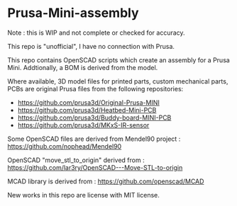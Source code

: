 # Prusa-Mini-assembly

Note : this is WIP and not complete or checked for accuracy.

This repo is "unofficial", I have no connection with Prusa.

This repo contains OpenSCAD scripts which create an assembly for a Prusa Mini. Addtionally, a BOM is derived from the model.

Where available, 3D model files for printed parts, custom mechanical parts, PCBs are original Prusa files from the following repositories:

- https://github.com/prusa3d/Original-Prusa-MINI
- https://github.com/prusa3d/Heatbed-Mini-PCB
- https://github.com/prusa3d/Buddy-board-MINI-PCB
- https://github.com/prusa3d/MKxS-IR-sensor

Some OpenSCAD files are derived from Mendel90 project : https://github.com/nophead/Mendel90

OpenSCAD "move_stl_to_origin" derived from : https://github.com/lar3ry/OpenSCAD---Move-STL-to-origin

MCAD library is derived from : https://github.com/openscad/MCAD

New works in this repo are license with MIT license.
